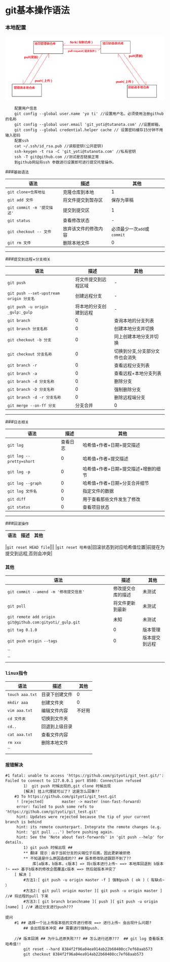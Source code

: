 
# git基本操作语法
### 本地配置
![图1](https://github.com/gityoti/log/blob/master/images/git01.png '111')
```
    配置用户信息
    git config --global user.name 'yo ti' //设置用户名，必须使用注册github的名称
    git config --global user.email 'git_yoti@tutanota.com' //设置邮箱，
    git config --global credential.helper cache // 设置密码缓存15分钟不用输入密码
    配置ssh
    cat ~/.ssh/id_rsa.pub //读取密钥(公共密钥)
    ssh-keygen -t rsa -C 'git_yoti@tutanota.com' //私有密钥
    ssh -T git@github.com //测试是否链接正常
    到github网站将ssh 参数进行设置即可进行提交托管操作。
```


###`基础语法`

|语法|描述|其他|
|---|---|---|
|`git clone+仓库地址`|克隆仓库到本地|1|
|`git add 文件`|将文件提交到暂存区|保存为草稿|
|`git commit -m '提交描述'`|提交到提交区|1|
|`git status`|查看修改状态|-|
|`git checkout -- 文件`|放弃该文件的修改内容|必须最少一次`add`或`commit`|
|`git rm 文件`|删除本地文件|0|
---
###`提交到远程`+`分支相关`

|语法|描述|其他|
|---|---|---|
|`git push`|将文件提交到远程区域|-|
|`git push --set-upstream origin 分支名`|创建远程分支|-|
|`git push -u origin _gulp:_gulp`|将本地的分支创建到远程|-|
|`git branch`|0|查询本地的分支列表|
|`git branch 分支名称`|0|创建本地分支并切换|
|`git checkout -b 分支`|0|同上创建本地分支并切换|
|`git checkout 分支名称`|0|切换到分支,分支部分文件也会消失|
|`git branch -r`|0|查看远程分支列表|
|`git branch -a`|0|查看远程+本地分支列表|
|`git branch -d 分支名称`|0|删除分支|
|`git branch -D 分支名称`|0|强制删除分支|
|`git branch -d -r 分支名称`|0|删除远程端分支|
|`git merge --on-ff 分支`|分支合并|0|
---
###`日志相关`

|语法|描述|其他|
|---|---|---|
|`git log`|查看日志|哈希值+作者+日期+提交描述|
|`git log --pretty=short`|0|哈希值+作者+提交描述|
|`git log -p`|0|哈希值+作者+日期+提交描述+增删的细节|
|`git log --graph`|0|哈希值+作者+日期+分支合并细节|
|`git log 文件名`|0|指定文件的数据|
|`git diff`|0|用于查看那些文件发生了修改|
|`git status`|0|查看项目状态|
---
###`回滚操作`

|语法|描述|其他|
|---|---|---|

|`git reset HEAD file`|||
|`git reset 哈希值`|回滚状态到对应哈希值位置|前提在为提交到远程,否则会冲突|


### `其他`

|语法|描述|其他|
|---|---|---|
|`git commit --amend -m '修改提交信息'`|修改提交仓库的描述|未测试|
|`git pull`|将文件更新到最新|未测试|
|`git remote add origin git@github.com:gityoti/_gulp.git`|未知|未测试|
|`git tag 0.1.0`|0|版本管理|
|`git push origin --tags`|0|版本提交到远程|
|``|||
|``|||

### `linux指令`
|语法|描述|其他|
|---|---|---|
|`touch aaa.txt`|目录下创建文件|0|
|`mkdir aaa`|创建文件夹|0|
|`vim aaa.txt`|编辑文件内容|不好用|
|`cd 文件夹`|切换到文件夹||
|`cd..`|回退到上级目录||
|`cat aaa.txt`|查看文件内容||
|`rm xxx`|删除本地文件||
|``|||


### `报错解决`
    #1 fatal: unable to access 'https://github.com/gityoti/git_test.git/': Failed to connect to 127.0.0.1 port 8580: Connection refused
    		1） git push 时候出现的,git clone 时候出现
    		[解决] 挂上代理就可以了? 这是怎么回事??
    	#3 To https://github.com/gityoti/git_test.git
     	 ! [rejected]        master -> master (non-fast-forward)
    	 error: failed to push some refs to 'https://github.com/gityoti/git_test.git'
    	 hint: Updates were rejected because the tip of your current branch is behind
    	 hint: its remote counterpart. Integrate the remote changes (e.g.
    	 hint: 'git pull ...') before pushing again.
    	 hint: See the 'Note about fast-forwards' in 'git push --help' for details.
    		1) git push 时候出现 ##
    		** 翻译 提示：由于当前分支的尖端位于后面，因此更新被拒绝
    		** 不知道是什么原因造成的?? ## 版本修改轨迹跟踪不到了??
    			库[a版本，b版本，c版本] => 将c版本进行上传~ ==> 本地库回退到 b版本 !~ ==> 基于b版本的修改企图覆盖c版本 ==> 然后就版本冲突了
    	[ 解决 ]
    		#方法1:[ git push -u origin master -f ] 强制push ( ok )（ 有缺点~ ）
    		#方法2:[ git pull origin master ][ git push -u origin master ] //# 将远程的pull 下来
    		#方法3:[ git branch branchname ][ push ][ git push -u origin [name] ] //# 通过分支进行push???

    提问
    	#1 ## 选择一个比上传版本低的文件进行修改 ==> 进行上传~ 会出现什么问题?
    		## 会出现版本冲突 ## 需要进行强制push.

    	//# 版本回溯 ## 为什么还原失败??? ## 怎么进行还原???  ## git log 查看版本哈希值!!
    		git reset --hard 8384f2f96a04ea914ab22b60408cc7ef68aab573
    		git checkout 8384f2f96a04ea914ab22b60408cc7ef68aab573